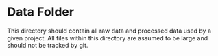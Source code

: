 # Data Folder

This directory should contain all raw data and processed data used by a given project.
All files within this directory are assumed to be large and should not be tracked by git.

